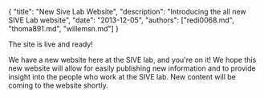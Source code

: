 {
	"title": "New Sive Lab Website",
	"description": "Introducing the all new SIVE Lab website",
	"date": "2013-12-05",
	"authors": ["redi0068.md", "thoma891.md", "willemsn.md"]
}

The site is live and ready!

We have a new website here at the SIVE lab, and you're on it!  We hope this new website will allow for easily publishing new information and to provide insight into the people who work at the SIVE lab.  New content will be coming to the website shortly.




